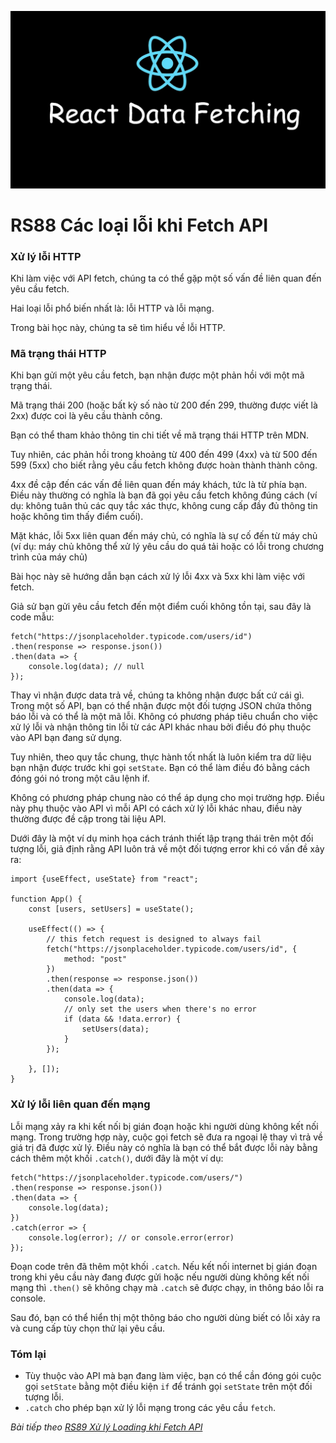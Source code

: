 ![Create-HTML-1](images/fetch.webp) 

# RS88 Các loại lỗi khi Fetch API

### Xử lý lỗi HTTP

Khi làm việc với API fetch, chúng ta có thể gặp một số vấn đề liên quan đến yêu cầu fetch.

Hai loại lỗi phổ biến nhất là: lỗi HTTP và lỗi mạng.

Trong bài học này, chúng ta sẽ tìm hiểu về lỗi HTTP.

### Mã trạng thái HTTP

Khi bạn gửi một yêu cầu fetch, bạn nhận được một phản hồi với một mã trạng thái.

Mã trạng thái 200 (hoặc bất kỳ số nào từ 200 đến 299, thường được viết là 2xx) được coi là yêu cầu thành công.

Bạn có thể tham khảo thông tin chi tiết về mã trạng thái HTTP trên MDN.

Tuy nhiên, các phản hồi trong khoảng từ 400 đến 499 (4xx) và từ 500 đến 599 (5xx) cho biết rằng yêu cầu fetch không được hoàn thành thành công.

4xx đề cập đến các vấn đề liên quan đến máy khách, tức là từ phía bạn. Điều này thường có nghĩa là bạn đã gọi yêu cầu fetch không đúng cách (ví dụ: không tuân thủ các quy tắc xác thực, không cung cấp đầy đủ thông tin hoặc không tìm thấy điểm cuối).

Mặt khác, lỗi 5xx liên quan đến máy chủ, có nghĩa là sự cố đến từ máy chủ (ví dụ: máy chủ không thể xử lý yêu cầu do quá tải hoặc có lỗi trong chương trình của máy chủ)

Bài học này sẽ hướng dẫn bạn cách xử lý lỗi 4xx và 5xx khi làm việc với fetch.

Giả sử bạn gửi yêu cầu fetch đến một điểm cuối không tồn tại, sau đây là code mẫu:

```
fetch("https://jsonplaceholder.typicode.com/users/id")
.then(response => response.json())
.then(data => {
    console.log(data); // null
});
```

Thay vì nhận được data trả về, chúng ta không nhận được bất cứ cái gì. Trong một số API, bạn có thể nhận được một đối tượng JSON chứa thông báo lỗi và có thể là một mã lỗi. Không có phương pháp tiêu chuẩn cho việc xử lý lỗi và nhận thông tin lỗi từ các API khác nhau bởi điều đó phụ thuộc vào API bạn đang sử dụng.

Tuy nhiên, theo quy tắc chung, thực hành tốt nhất là luôn kiểm tra dữ liệu bạn nhận được trước khi gọi `setState`. Bạn có thể làm điều đó bằng cách đóng gói nó trong một câu lệnh if.

Không có phương pháp chung nào có thể áp dụng cho mọi trường hợp. Điều này phụ thuộc vào API vì mỗi API có cách xử lý lỗi khác nhau, điều này thường được đề cập trong tài liệu API.

Dưới đây là một ví dụ minh họa cách tránh thiết lập trạng thái trên một đối tượng lỗi, giả định rằng API luôn trả về một đối tượng error khi có vấn đề xảy ra:

```
import {useEffect, useState} from "react";

function App() {
    const [users, setUsers] = useState();

    useEffect(() => {
        // this fetch request is designed to always fail
        fetch("https://jsonplaceholder.typicode.com/users/id", {
            method: "post"
        })
        .then(response => response.json())
        .then(data => {
            console.log(data);
            // only set the users when there's no error
            if (data && !data.error) {
                setUsers(data);
            }
        });

    }, []);
}
```

### Xử lý lỗi liên quan đến mạng

Lỗi mạng xảy ra khi kết nối bị gián đoạn hoặc khi người dùng không kết nối mạng. Trong trường hợp này, cuộc gọi fetch sẽ đưa ra ngoại lệ thay vì trả về giá trị đã được xử lý. Điều này có nghĩa là bạn có thể bắt được lỗi này bằng cách thêm một khối `.catch()`, dưới đây là một ví dụ:

```
fetch("https://jsonplaceholder.typicode.com/users/")
.then(response => response.json())
.then(data => {
    console.log(data);
})
.catch(error => {
    console.log(error); // or console.error(error)
});
```

Đoạn code trên đã thêm một khối `.catch`. Nếu kết nối internet bị gián đoạn trong khi yêu cầu này đang được gửi hoặc nếu người dùng không kết nối mạng thì `.then()` sẽ không chạy mà `.catch` sẽ được chạy, in thông báo lỗi ra console.

Sau đó, bạn có thể hiển thị một thông báo cho người dùng biết có lỗi xảy ra và cung cấp tùy chọn thử lại yêu cầu.

### Tóm lại

- Tùy thuộc vào API mà bạn đang làm việc, bạn có thể cần đóng gói cuộc gọi `setState` bằng một điều kiện `if` để tránh gọi `setState` trên một đối tượng lỗi.
- `.catch` cho phép bạn xử lý lỗi mạng trong các yêu cầu `fetch`.


*Bài tiếp theo [RS89 Xử lý Loading khi Fetch API](/lesson/session/session_089_fetch_loader.md)*